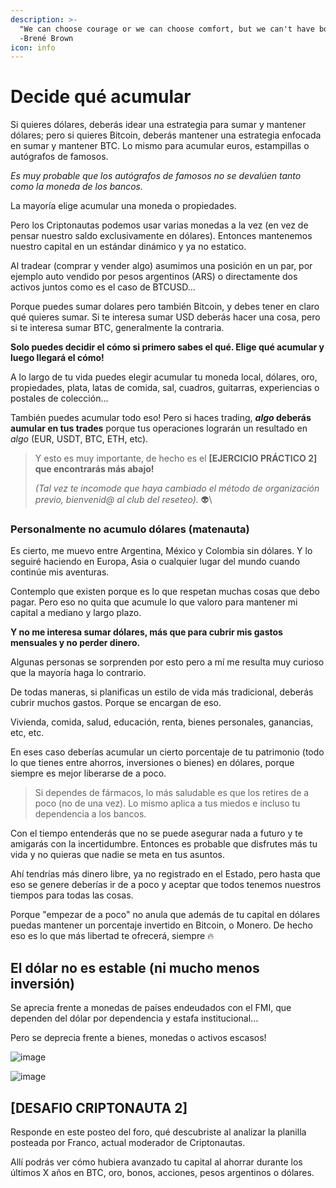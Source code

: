 ```yaml
---
description: >-
  "We can choose courage or we can choose comfort, but we can't have both. Not at the same time".
  -Brené Brown
icon: info
---
```


# Decide qué acumular

Si quieres dólares, deberás idear una estrategia para sumar y mantener dólares; pero si quieres Bitcoin, deberás mantener una estrategia enfocada en sumar y mantener BTC. Lo mismo para acumular euros, estampillas o autógrafos de famosos.

_Es muy probable que los autógrafos de famosos no se devalúen tanto como la moneda de los bancos._

La mayoría elige acumular una moneda o propiedades.

Pero los Criptonautas podemos usar varias monedas a la vez (en vez de pensar nuestro saldo exclusivamente en dólares). Entonces mantenemos nuestro capital en un estándar dinámico y ya no estatico.

Al tradear (comprar y vender algo) asumimos una posición en un par, por ejemplo auto vendido por pesos argentinos (ARS) o directamente dos activos juntos como es el caso de BTCUSD...

Porque puedes sumar dolares pero también Bitcoin, y debes tener en claro qué quieres sumar. Si te interesa sumar USD deberás hacer una cosa, pero si te interesa sumar BTC, generalmente la contraria.

**Solo puedes decidir el cómo si primero sabes el qué. Elige qué acumular y luego llegará el cómo!**

A lo largo de tu vida puedes elegir acumular tu moneda local, dólares, oro, propiedades, plata, latas de comida, sal, cuadros, guitarras, experiencias o postales de colección...

También puedes acumular todo eso! Pero si haces trading, **_algo_ deberás aumular en tus trades** porque tus operaciones lograrán un resultado en _algo_ (EUR, USDT, BTC, ETH, etc).

> Y esto es muy importante, de hecho es el **[EJERCICIO PRÁCTICO 2] que encontrarás más abajo!**
> 
> _(Tal vez te incomode que haya cambiado el método de organización previo, bienvenid@ al club del reseteo)._ 👽\

### Personalmente no acumulo dólares (matenauta)

Es cierto, me muevo entre Argentina, México y Colombia sin dólares. Y lo seguiré haciendo en Europa, Asia o cualquier lugar del mundo cuando continúe mis aventuras.

Contemplo que existen porque es lo que respetan muchas cosas que debo pagar. Pero eso no quita que acumule lo que valoro para mantener mi capital a mediano y largo plazo.

**Y no me interesa sumar dólares, más que para cubrir mis gastos mensuales y no perder dinero.**

Algunas personas se sorprenden por esto pero a mí me resulta muy curioso que la mayoría haga lo contrario.

De todas maneras, si planificas un estilo de vida más tradicional, deberás cubrir muchos gastos. Porque se encargan de eso.

Vivienda, comida, salud, educación, renta, bienes personales, ganancias, etc, etc.

En eses caso deberías acumular un cierto porcentaje de tu patrimonio (todo lo que tienes entre ahorros, inversiones o bienes) en dólares, porque siempre es mejor liberarse de a poco.

> Si dependes de fármacos, lo más saludable es que los retires de a poco (no de una vez). Lo mismo aplica a tus miedos e incluso tu dependencia a los bancos.

Con el tiempo entenderás que no se puede asegurar nada a futuro y te amigarás con la incertidumbre. Entonces es probable que disfrutes más tu vida y no quieras que nadie se meta en tus asuntos.

Ahí tendrías más dinero libre, ya no registrado en el Estado, pero hasta que eso se genere deberías ir de a poco y aceptar que todos tenemos nuestros tiempos para todas las cosas.

Porque "empezar de a poco" no anula que además de tu capital en dólares puedas mantener un porcentaje invertido en Bitcoin, o Monero. De hecho eso es lo que más libertad te ofrecerá, siempre 🔥

## El dólar no es estable (ni mucho menos inversión)

Se aprecia frente a monedas de países endeudados con el FMI, que dependen del dólar por dependencia y estafa institucional...

Pero se deprecia frente a bienes, monedas o activos escasos!

![image](https://user-images.githubusercontent.com/122026745/210862118-d5e4e01b-152c-440f-b002-5672baa33963.png)


![image](https://user-images.githubusercontent.com/122026745/210862356-48f8cc33-37ba-4953-be5b-e0c65beea2d3.png)


## \[DESAFIO CRIPTONAUTA 2]

Responde en este posteo del foro, qué descubriste al analizar la planilla posteada por Franco, actual moderador de Criptonautas.

Allí podrás ver cómo hubiera avanzado tu capital al ahorrar durante los últimos X años en BTC, oro, bonos, acciones, pesos argentinos o dólares.
